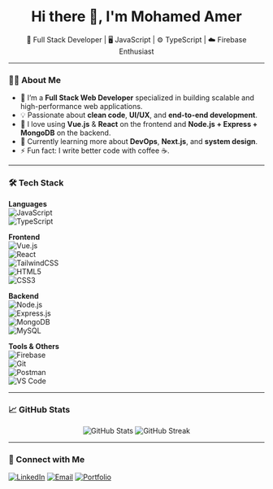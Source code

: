 <h1 align="center">Hi there 👋, I'm Mohamed Amer</h1>

<p align="center">
  🚀 Full Stack Developer | 🖥️ JavaScript | ⚙️ TypeScript | ☁️ Firebase Enthusiast
</p>

---

### 👨‍💻 About Me

- 🔭 I’m a **Full Stack Web Developer** specialized in building scalable and high-performance web applications.
- 💡 Passionate about **clean code**, **UI/UX**, and **end-to-end development**.
- 🧩 I love using **Vue.js** & **React** on the frontend and **Node.js + Express + MongoDB** on the backend.
- 🌱 Currently learning more about **DevOps**, **Next.js**, and **system design**.
- ⚡ Fun fact: I write better code with coffee ☕.

---

### 🛠️ Tech Stack

**Languages**  
![JavaScript](https://img.shields.io/badge/-JavaScript-black?style=flat-square&logo=javascript)  
![TypeScript](https://img.shields.io/badge/-TypeScript-007acc?style=flat-square&logo=typescript)

**Frontend**  
![Vue.js](https://img.shields.io/badge/-Vue.js-4FC08D?style=flat-square&logo=vue.js)  
![React](https://img.shields.io/badge/-React-61DAFB?style=flat-square&logo=react)  
![TailwindCSS](https://img.shields.io/badge/-TailwindCSS-38B2AC?style=flat-square&logo=tailwind-css)  
![HTML5](https://img.shields.io/badge/-HTML5-E34F26?style=flat-square&logo=html5)  
![CSS3](https://img.shields.io/badge/-CSS3-1572B6?style=flat-square&logo=css3)

**Backend**  
![Node.js](https://img.shields.io/badge/-Node.js-339933?style=flat-square&logo=node.js)  
![Express.js](https://img.shields.io/badge/-Express.js-000000?style=flat-square&logo=express)  
![MongoDB](https://img.shields.io/badge/-MongoDB-47A248?style=flat-square&logo=mongodb)  
![MySQL](https://img.shields.io/badge/-MySQL-00758F?style=flat-square&logo=mysql)

**Tools & Others**  
![Firebase](https://img.shields.io/badge/-Firebase-FFCA28?style=flat-square&logo=firebase)  
![Git](https://img.shields.io/badge/-Git-F05032?style=flat-square&logo=git)  
![Postman](https://img.shields.io/badge/-Postman-FF6C37?style=flat-square&logo=postman)  
![VS Code](https://img.shields.io/badge/-VS%20Code-007ACC?style=flat-square&logo=visual-studio-code)

---

### 📈 GitHub Stats

<p align="center">
  <img src="https://github-readme-stats.vercel.app/api?username=MohamedAmer29&show_icons=true&theme=github_dark" alt="GitHub Stats" />
  <img src="https://github-readme-streak-stats.herokuapp.com/?user=MohamedAmer29&theme=github-dark&hide_border=false" alt="GitHub Streak" />
</p>

---

### 🔗 Connect with Me

<p>
  <a href="https://www.linkedin.com/in/mohamed-amer-692415327/" target="_blank"><img alt="LinkedIn" src="https://img.shields.io/badge/-LinkedIn-0A66C2?style=flat-square&logo=linkedin&logoColor=white" /></a>
  <a href="mailto:m1o1h1a1a1@gmail.com"><img alt="Email" src="https://img.shields.io/badge/-Email-D14836?style=flat-square&logo=gmail&logoColor=white" /></a>
  <a href="https://cool-cranachan-bcbbb7.netlify.app/" target="_blank"><img alt="Portfolio" src="https://img.shields.io/badge/-Portfolio-121212?style=flat-square&logo=web&logoColor=white" /></a>
</p>
